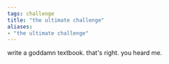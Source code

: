 ```yaml
---
tags: challenge 
title: "the ultimate challenge"
aliases:
- "the ultimate challenge"
---
```


write a goddamn textbook. that's right. you heard me.